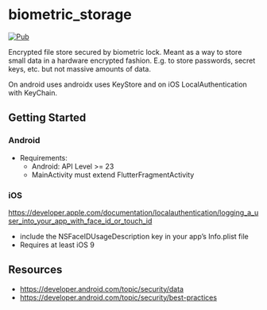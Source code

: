 # biometric_storage

[![Pub](https://img.shields.io/pub/v/biometric_storage?color=green)](https://pub.dev/packages/biometric_storage/versions/0.1.0)

Encrypted file store secured by biometric lock. Meant as a way to store small data in a
hardware encrypted fashion. E.g. to store passwords, secret keys, etc. but not massive amounts
of data.

On android uses androidx uses KeyStore and on iOS LocalAuthentication with KeyChain.

## Getting Started

### Android
* Requirements:
  * Android: API Level >= 23
  * MainActivity must extend FlutterFragmentActivity

### iOS

https://developer.apple.com/documentation/localauthentication/logging_a_user_into_your_app_with_face_id_or_touch_id

* include the NSFaceIDUsageDescription key in your app’s Info.plist file
* Requires at least iOS 9

## Resources

* https://developer.android.com/topic/security/data
* https://developer.android.com/topic/security/best-practices

